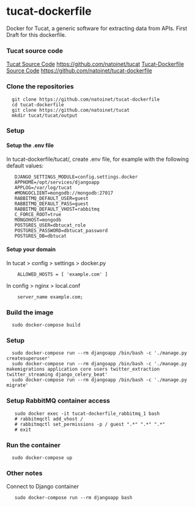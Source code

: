 # tucat-dockerfile

Docker for Tucat, a generic software for extracting data from APIs.
First Draft for this dockerfile.

### Tucat source code
  [Tucat Source Code](https://github.com/natoinet/tucat) https://github.com/natoinet/tucat
  [Tucat-Dockerfile Source Code](https://github.com/natoinet/tucat-dockerfile) https://github.com/natoinet/tucat-dockerfile

### Clone the repositories
```
  git clone https://github.com/natoinet/tucat-dockerfile
  cd tucat-dockerfile
  git clone https://github.com/natoinet/tucat
  mkdir tucat/tucat/output
```

### Setup
#### Setup the .env file
In tucat-dockerfile/tucat/, create .env file, for example with the following default values:
```
   DJANGO_SETTINGS_MODULE=config.settings.docker
   APPHOME=/opt/services/djangoapp
   APPLOG=/var/log/tucat
   #MONGOCLIENT=mongodb://mongodb:27017
   RABBITMQ_DEFAULT_USER=guest
   RABBITMQ_DEFAULT_PASS=guest
   RABBITMQ_DEFAULT_VHOST=rabbitmq
   C_FORCE_ROOT=true
   MONGOHOST=mongodb
   POSTGRES_USER=dbtucat_role
   POSTGRES_PASSWORD=dbtucat_password
   POSTGRES_DB=dbtucat
```

#### Setup your domain
In tucat > config > settings > docker.py
```
  	ALLOWED_HOSTS = [ 'example.com' ]
```

In config > nginx > local.conf
```
	server_name example.com;
```

### Build the image
```
  sudo docker-compose build
```

### Setup

```
  sudo docker-compose run --rm djangoapp /bin/bash -c './manage.py createsuperuser'
  sudo docker-compose run --rm djangoapp /bin/bash -c './manage.py makemigrations application core users twitter_extraction twitter_streaming django_celery_beat'
  sudo docker-compose run --rm djangoapp /bin/bash -c './manage.py migrate'
```

### Setup RabbitMQ container access
```
   sudo docker exec -it tucat-dockerfile_rabbitmq_1 bash
   # rabbitmqctl add_vhost /
   # rabbitmqctl set_permissions -p / guest ".*" ".*" ".*"
   # exit
```

### Run the container

```
  sudo docker-compose up
```


### Other notes

Connect to Django container
```
   sudo docker-compose run --rm djangoapp bash
```
